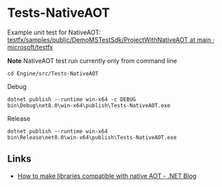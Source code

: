 
# Tests-NativeAOT


Example unit test for NativeAOT:  
[testfx/samples/public/DemoMSTestSdk/ProjectWithNativeAOT at main · microsoft/testfx](https://github.com/microsoft/testfx/tree/main/samples/public/DemoMSTestSdk/ProjectWithNativeAOT)

**Note** NativeAOT test run currently only from command line

```
cd Engine/src/Tests-NativeAOT
```

Debug
```
dotnet publish --runtime win-x64 -c DEBUG
bin\Debug\net8.0\win-x64\publish\Tests-NativeAOT.exe
```

Release
```
dotnet publish --runtime win-x64
bin\Release\net8.0\win-x64\publish\Tests-NativeAOT.exe
```

## Links

- [How to make libraries compatible with native AOT - .NET Blog](https://devblogs.microsoft.com/dotnet/creating-aot-compatible-libraries/)
